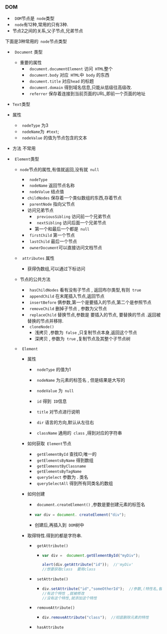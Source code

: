 ### DOM

* ` DOM`节点是` node`类型
* ` node`有12种,常用的只有3种.
* 节点2之间的关系,父子节点,兄弟节点



下面是3种常用的` node`节点类型

* ` Document` 类型

  * 重要的属性
    * ` document.documentElement` 访问` HTML`整个
    * ` document.body` 对应` HTML`中` body` 的东西
    * ` document.title` 对应`head` 的标题
    * ` document.domain` 得到域名信息,只能从低级往高级改.
    * ` referrer` 保存着连接到当前页面的URL,即前一个页面的地址

*   `Text`类型

  * 属性
    * ` nodeType` 为3
    * ` nodeName`为` #text`;
    * ` nodeValue` 的值为节点包含的文本
  * 方法 不常用

* ` Element`类型

  

  * `node`节点的属性,有值就返回,没有就` null`

    * ` nodeType`
    * ` nodeName`  返回节点名称
    * ` nodeValue`  结点值
    * `childNodes` 保存着一个类似数组的东西,存着节点
    * ` parentNode` 指向父节点
    * 访问兄弟节点
      * ` previousSibling` 访问前一个兄弟节点
      * ` nextSibling` 访问后面一个兄弟节点
      * 第一个和最后一个都是` null`
    * ` firstChild` 第一个节点
    * ` lastChild` 最后一个节点
    * ` ownerDocument`可以直接访问文档节点

  * ` attributes` 属性

    * 获得伪数组,可以通过下标访问

  * 节点的公共方法

    * ` hasChildNodes`   看有没有子节点 , 返回布尔类型,有则` true`
    * ` appendChild` 在末尾插入节点,返回节点
    * ` insertBefore` 俩参数,第一个是要插入的节点,第二个是参照节点
    * ` removeChild` 删掉子节点 , 参数为父节点
    * ` replaceChild`  替换节点,参数是 要插入的节点, 要替换的节点  .返回被替换的节点并移除.
    * ` cloneNode()` 
      * 浅拷贝 ,参数为` false`  ,只复制节点本身,返回这个节点
      * 深拷贝 , 参数为` true` ,复制节点及其整个子节点树

  * ` Element`

    * 属性

      * ` nodeType` 的值为1
      * ` nodeName` 为元素的标签名 , 但是结果是大写的
      * ` nodeValue` 为` null`

      

      * ` id` 得到` ID`信息
      * ` title` 对节点进行说明
      * ` dir` 语言的方向,默认从左往右
      * ` className` 通用的` class`  ,得到对应的字符串

    * 如何获取` Element`节点

      * ` getElementById`  查找ID,唯一的
      * ` getElementsByName` 得到数组
      * ` getElemenstByClassname`
      * ` getElementsByTagName`
      * ` querySelect` 参数为    . 类名
      * ` querySelectAll` 得到所有同类名的数组

    * 如何创建

      * ` document.createElement()` ,参数是要创建元素的标签名

      * ``` js
        var div = document. createElement("div");
        ```

      * 创建后,再插入到` DOM`树中

    * 取得特性.得到的都是字符串.

      * ` getAttribute()`

        * ``` js
          var div =  document.getElementById("myDiv");
          
          alert(div.getAttribute("id"));  //'myDiv'
          //想要获取class  要用class
          ```

      * ` setAttribute()`

        * ``` js
          div.setAttribute("id","someOtherId");  //参数,(特性名,替换值)
          //有这个特性 ,就被修改
          //没有这个特性,就添加这个特性
          
          
          ```

      * ` removeAttribute()`

        * ``` js
          div.removeAttribute("class");  //彻底删除元素的特性 
          ```

      * ` hasAttribute`   

      

      

      

      

      

      

      

      

